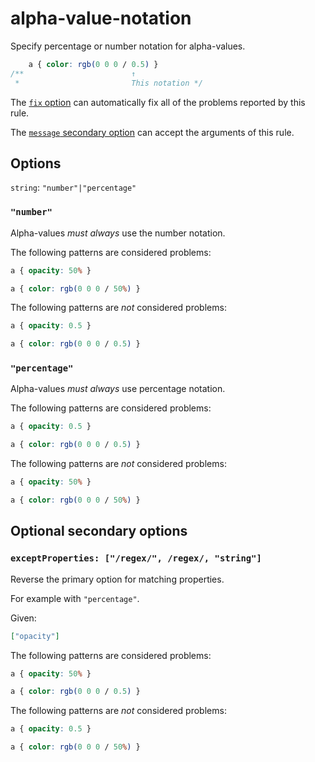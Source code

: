 # alpha-value-notation

Specify percentage or number notation for alpha-values.

<!-- prettier-ignore -->
```css
    a { color: rgb(0 0 0 / 0.5) }
/**                        ↑
 *                         This notation */
```

The [`fix` option](https://github.com/stylelint/stylelint/tree/15.10.2/docs/user-guide/options.md#fix) can automatically fix all of the problems reported by this rule.

The [`message` secondary option](https://github.com/stylelint/stylelint/tree/15.10.2/docs/user-guide/configure.md#message) can accept the arguments of this rule.

## Options

`string`: `"number"|"percentage"`

### `"number"`

Alpha-values _must always_ use the number notation.

The following patterns are considered problems:

<!-- prettier-ignore -->
```css
a { opacity: 50% }
```

<!-- prettier-ignore -->
```css
a { color: rgb(0 0 0 / 50%) }
```

The following patterns are _not_ considered problems:

<!-- prettier-ignore -->
```css
a { opacity: 0.5 }
```

<!-- prettier-ignore -->
```css
a { color: rgb(0 0 0 / 0.5) }
```

### `"percentage"`

Alpha-values _must always_ use percentage notation.

The following patterns are considered problems:

<!-- prettier-ignore -->
```css
a { opacity: 0.5 }
```

<!-- prettier-ignore -->
```css
a { color: rgb(0 0 0 / 0.5) }
```

The following patterns are _not_ considered problems:

<!-- prettier-ignore -->
```css
a { opacity: 50% }
```

<!-- prettier-ignore -->
```css
a { color: rgb(0 0 0 / 50%) }
```

## Optional secondary options

### `exceptProperties: ["/regex/", /regex/, "string"]`

Reverse the primary option for matching properties.

For example with `"percentage"`.

Given:

```json
["opacity"]
```

The following patterns are considered problems:

<!-- prettier-ignore -->
```css
a { opacity: 50% }
```

<!-- prettier-ignore -->
```css
a { color: rgb(0 0 0 / 0.5) }
```

The following patterns are _not_ considered problems:

<!-- prettier-ignore -->
```css
a { opacity: 0.5 }
```

<!-- prettier-ignore -->
```css
a { color: rgb(0 0 0 / 50%) }
```
